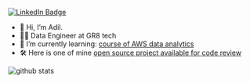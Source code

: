 [![LinkedIn Badge](https://img.shields.io/badge/My-LinkedIn-blue)](https://www.linkedin.com/in/adilrashitov/)



- 👋 Hi, I’m Adil.
- 👨‍💻 Data Engineer at GR8 tech
- 🌱 I’m currently learning: [course of AWS data analytics](https://www.udemy.com/course/aws-data-analytics/)
- 🛠 Here is one of mine [open source project available for code review](https://github.com/WasteLabs/gps_activity)

![github stats](https://github-readme-stats.vercel.app/api?username=ARashitov&show_icons=true&hide=stars)

